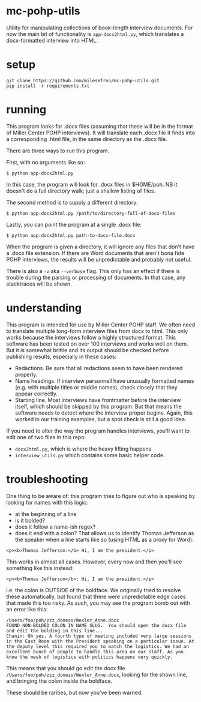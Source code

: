 # mc-pohp-utils
Utility for manipulating collections of book-length interview documents.  For now the main bit of functionality is `app-docx2html.py`, which translates a docx-formatted interview into HTML.

# setup
```
git clone https://github.com/milesefron/mc-pohp-utils.git
pip install -r requirements.txt
```

# running
This program looks for .docx files (assuming that these will be in the format of Miller Center POHP interviews).  It will translate each .docx file it finds into a corresponding .html file, in the same directory as the .docx file.

There are three ways to run this program.

First, with no arguments like so:
```
$ python app-docx2html.py
```
In this case, the program will look for .docx files in $HOME/poh.  NB it doesn't do a full directory walk; just a shallow listing of files.

The second method is to supply a different directory:
```
$ python app-docx2html.py /path/to/directory-full-of-docx-files
```

Lastly, you can point the program at a single .docx file:
```
$ python app-docx2html.py path-to-docx-file.docx
```

When the program is given a directory, it will ignore any files that don't have a .docx file extension.  If there are Word documents that aren't bona fide POHP interviews, the results will be unpredictable and probably not useful.

There is also a `-v` aka `--verbose` flag.  This only has an effect if there is trouble during the parsing or processing of documents.  In that case, any stacktraces will be shown.

# understanding
This program is intended for use by Miller Center POHP staff.  We often need to translate multiple long-form interview files from docx to html.  This only works because the interviews follow a highly structured format.  This software has been tested on over 100 interviews and works well on them.  But it is somewhat brittle and its output should be checked before publishing results, especially in these cases:
* Redactions. Be sure that all redactions seem to have been rendered properly.
* Name headings.  If interview personnell have unusually formatted names (e.g. with multiple titles or middle names), check closely that they appear correctly.
* Starting line.  Most interviews have frontmatter before the interview itself, which should be skipped by this program.  But that means the software needs to detect where the interview proper begins.  Again, this worked in our training examples, but a spot check is still a good idea.

If you need to alter the way the program handles interviews, you'll want to edit one of two files in this repo:
* `docx2html.py`, which is where the heavy lifting happens
* `interview_utils.py` which contains some basic helper code.

# troubleshooting
One thing to be aware of: this program tries to figure out who is speaking by looking for names with this logic:
* at the beginning of a line
* is it bolded?
* does it follow a name-ish regex?
* does it end with a colon?
That allows us to identify Thomas Jefferson as the speaker when a line starts like so (using HTML as a proxy for Word): 

```
<p><b>Thomas Jefferson:</b> Hi, I am the president.</p>
```

This works in almost all cases.  However, every now and then you'll see something like this instead:

```
<p><b>Thomas Jefferson</b>: Hi, I am the president.</p>
```

i.e. the colon is OUTSIDE of the boldface.  We originally tried to resolve these automatically, but found that there were unpredictable edge cases that made this too risky.  As such, you may see the program bomb out with an error like this:

```
/Users/foo/poh/zzz_donezo/Wexler_Anne.docx
FOUND NON-BOLDED COLON IN NAME SLUG.  You should open the docx file and edit the bolding in this line...
Chanin: Oh yes. A fourth type of meeting included very large sessions in the East Room with the President speaking on a particular issue. At the deputy level this required you to watch the logistics. We had an excellent bunch of people to handle this area on our staff. As you know the mesh of logistics with politics happens very quickly.
```

This means that you should go edit the docx file `/Users/foo/poh/zzz_donezo/Wexler_Anne.docx`, looking for the shown line, and bringing the colon inside the boldface.

These should be rarities, but now you've been warned.